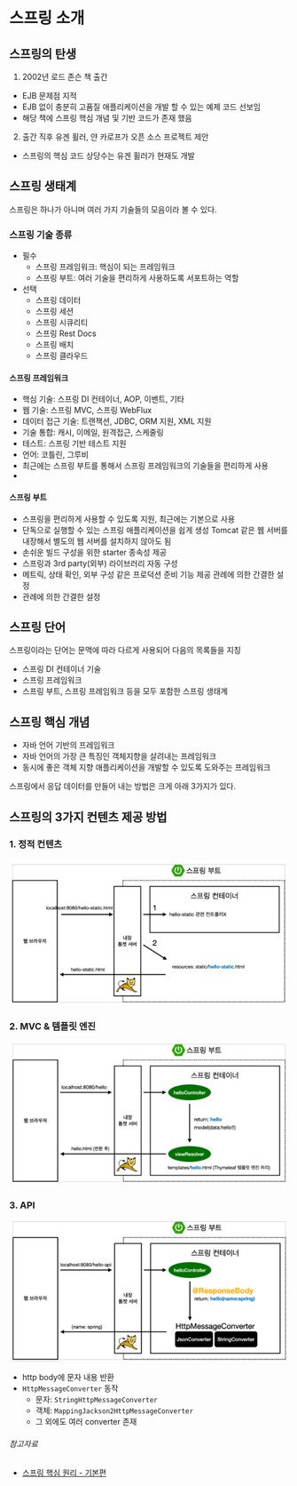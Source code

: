 # 스프링 소개

## 스프링의 탄생

1. 2002년 로드 존슨 책 출간

- EJB 문제점 지적
- EJB 없이 충분히 고품질 애플리케이션을 개발 할 수 있는 예제 코드 선보임
- 해당 책에 스프링 핵심 개념 및 기반 코드가 존재 했음

2. 출간 직후 유겐 휠러, 얀 카로프가 오픈 소스 프로젝트 제안

- 스프링의 핵심 코드 상당수는 유겐 휠러가 현재도 개발

## 스프링 생태계

스프링은 하나가 아니며 여러 가지 기술들의 모음이라 볼 수 있다.

### 스프링 기술 종류

- 필수
    - 스프링 프레임워크: 핵심이 되는 프레임워크
    - 스프링 부트: 여러 기술을 편리하게 사용하도록 서포트하는 역할
- 선택
    - 스프링 데이터
    - 스프링 세션
    - 스프링 시큐리티
    - 스프링 Rest Docs
    - 스프링 배치
    - 스프링 클라우드

#### 스프링 프레임워크

- 핵심 기술: 스프링 DI 컨테이너, AOP, 이벤트, 기타
- 웹 기술: 스프링 MVC, 스프링 WebFlux
- 데이터 접근 기술: 트랜잭션, JDBC, ORM 지원, XML 지원
- 기술 통합: 캐시, 이메일, 원격접근, 스케줄링
- 테스트: 스프링 기반 테스트 지원
- 언어: 코틀린, 그루비
- 최근에는 스프링 부트를 통해서 스프링 프레임워크의 기술들을 편리하게 사용
-

#### 스프링 부트

- 스프링을 편리하게 사용할 수 있도록 지원, 최근에는 기본으로 사용
- 단독으로 실행할 수 있는 스프링 애플리케이션을 쉽게 생성 Tomcat 같은 웹 서버를 내장해서 별도의 웹 서버를 설치하지 않아도 됨
- 손쉬운 빌드 구성을 위한 starter 종속성 제공
- 스프링과 3rd party(외부) 라이브러리 자동 구성
- 메트릭, 상태 확인, 외부 구성 같은 프로덕션 준비 기능 제공 관례에 의한 간결한 설정
- 관례에 의한 간결한 설정

## 스프링 단어

스프링이라는 단어는 문맥에 따라 다르게 사용되어 다음의 목록들을 지칭

- 스프링 DI 컨테이너 기술
- 스프링 프레임워크
- 스프링 부트, 스프링 프레임워크 등을 모두 포함한 스프링 생태계

## 스프링 핵심 개념

- 자바 언어 기반의 프레임워크
- 자바 언어의 가장 큰 특징인 객체지향을 살려내는 프레임워크
- 동시에 좋은 객체 지향 애플리케이션을 개발할 수 있도록 도와주는 프레임워크

스프링에서 응답 데이터를 만들어 내는 방법은 크게 아래 3가지가 있다.

## 스프링의 3가지 컨텐츠 제공 방법

### 1. 정적 컨텐츠

![img.png](image/spring_static_contents_operating.png)

### 2. MVC & 템플릿 엔진

![img.png](image/spring_view_page_operating.png)

### 3. API

![img.png](image/spring_response_body_operating.png)

- http body에 문자 내용 반환
- `HttpMessageConverter` 동작
    - 문자: `StringHttpMessageConverter`
    - 객체: `MappingJackson2HttpMessageConverter`
    - 그 외에도 여러 converter 존재

###### 참고자료

- [스프링 핵심 원리 - 기본편](https://www.inflearn.com/course/스프링-핵심-원리-기본편)